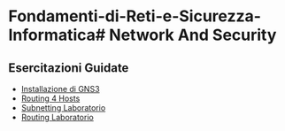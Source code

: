 # Fondamenti-di-Reti-e-Sicurezza-Informatica# Network And Security

## Esercitazioni Guidate
* [Installazione di GNS3](https://github.com/fpacenza/Fondamenti-di-Reti-e-Sicurezza-Informatica/tree/main/Installazione%20GNS3)
* [Routing 4 Hosts](https://github.com/fpacenza/Fondamenti-di-Reti-e-Sicurezza-Informatica/tree/main/Routing%204%20hosts)
* [Subnetting Laboratorio](https://github.com/fpacenza/Fondamenti-di-Reti-e-Sicurezza-Informatica/tree/main/Subnetting)
* [Routing Laboratorio](https://github.com/fpacenza/Fondamenti-di-Reti-e-Sicurezza-Informatica/tree/main/Routing)
